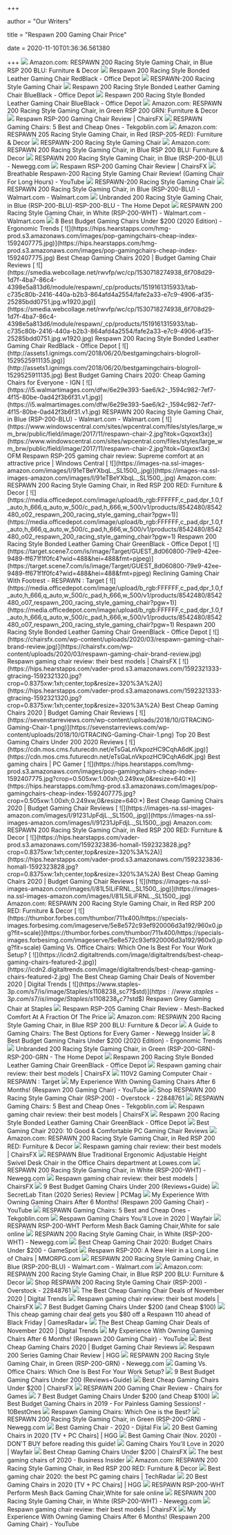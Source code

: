 +++
        
author = "Our Writers"
        
title = "Respawn 200 Gaming Chair Price"
        
date = 2020-11-10T01:36:36.561380
        
+++
[ ![](https://images-na.ssl-images-amazon.com/images/I/71b7-DWS9KL._SX425_.jpg)](https://images-na.ssl-images-amazon.com/images/I/71b7-DWS9KL._SX425_.jpg) Amazon.com: RESPAWN 200 Racing Style Gaming Chair, in Blue RSP 200 BLU:  Furniture & Decor
[ ![](https://media.officedepot.com/image/upload/b_rgb:FFFFFF,c_pad,dpr_1.0,f_auto,h_1665,q_auto,w_1250/c_pad,h_1665,w_1250/v1/products/8543159/8543159_o01_respawn_200_racing_style_gaming_chair?pgw=1&pgwact=1)](https://media.officedepot.com/image/upload/b_rgb:FFFFFF,c_pad,dpr_1.0,f_auto,h_1665,q_auto,w_1250/c_pad,h_1665,w_1250/v1/products/8543159/8543159_o01_respawn_200_racing_style_gaming_chair?pgw=1&pgwact=1) Respawn 200 Racing Style Bonded Leather Gaming Chair RedBlack - Office Depot
[ ![](https://cdn.shopify.com/s/files/1/2589/6928/products/yu3syyblf7uojhdls2tp_540x540.jpg?v=1603132765)](https://cdn.shopify.com/s/files/1/2589/6928/products/yu3syyblf7uojhdls2tp_540x540.jpg?v=1603132765) RESPAWN-200 Racing Style Gaming Chair
[ ![](https://media.officedepot.com/image/upload/b_rgb:FFFFFF,c_pad,dpr_1.0,f_auto,h_666,q_auto,w_500/c_pad,h_666,w_500/v1/products/8542373/8542373_o02_respawn_200_racing_style_gaming_chair?pgw=1)](https://media.officedepot.com/image/upload/b_rgb:FFFFFF,c_pad,dpr_1.0,f_auto,h_666,q_auto,w_500/c_pad,h_666,w_500/v1/products/8542373/8542373_o02_respawn_200_racing_style_gaming_chair?pgw=1) Respawn 200 Racing Style Bonded Leather Gaming Chair BlueBlack - Office  Depot
[ ![](https://media.officedepot.com/image/upload/b_rgb:FFFFFF,c_pad,dpr_1.0,f_auto,h_666,q_auto,w_500/c_pad,h_666,w_500/v1/products/8542373/8542373_o01_respawn_200_racing_style_gaming_chair?pgw=1)](https://media.officedepot.com/image/upload/b_rgb:FFFFFF,c_pad,dpr_1.0,f_auto,h_666,q_auto,w_500/c_pad,h_666,w_500/v1/products/8542373/8542373_o01_respawn_200_racing_style_gaming_chair?pgw=1) Respawn 200 Racing Style Bonded Leather Gaming Chair BlueBlack - Office  Depot
[ ![](https://images-na.ssl-images-amazon.com/images/I/81YwqfIHf8L._SX522_.jpg)](https://images-na.ssl-images-amazon.com/images/I/81YwqfIHf8L._SX522_.jpg) Amazon.com: RESPAWN 200 Racing Style Gaming Chair, in Green RSP 200 GRN:  Furniture & Decor
[ ![](https://chairsfx.com/wp-content/uploads/2019/05/respawn-rsp-200-gaming-chair.jpg)](https://chairsfx.com/wp-content/uploads/2019/05/respawn-rsp-200-gaming-chair.jpg) Respawn RSP-200 Gaming Chair Review | ChairsFX
[ ![](https://i1.wp.com/www.tekgoblin.com/wp-content/uploads/2020/06/RESPAWN-Gaming-Chairs_-5-Best-and-Cheap-Ones-Near-Me-1-1.png?fit=300%2C175&ssl=1)](https://i1.wp.com/www.tekgoblin.com/wp-content/uploads/2020/06/RESPAWN-Gaming-Chairs_-5-Best-and-Cheap-Ones-Near-Me-1-1.png?fit=300%2C175&ssl=1) RESPAWN Gaming Chairs: 5 Best and Cheap Ones - Tekgoblin.com
[ ![](https://images-na.ssl-images-amazon.com/images/I/71NgsZTk5ZL._SL1500_.jpg)](https://images-na.ssl-images-amazon.com/images/I/71NgsZTk5ZL._SL1500_.jpg) Amazon.com: RESPAWN 205 Racing Style Gaming Chair, in Red (RSP-205-RED):  Furniture & Decor
[ ![](https://cdn.shopify.com/s/files/1/2589/6928/products/RSP-200-WHT_06_540x540.jpg?v=1603132765)](https://cdn.shopify.com/s/files/1/2589/6928/products/RSP-200-WHT_06_540x540.jpg?v=1603132765) RESPAWN-200 Racing Style Gaming Chair
[ ![](https://images-na.ssl-images-amazon.com/images/I/91PC0xYnPvL._SL1500_.jpg)](https://images-na.ssl-images-amazon.com/images/I/91PC0xYnPvL._SL1500_.jpg) Amazon.com: RESPAWN 200 Racing Style Gaming Chair, in Blue RSP 200 BLU:  Furniture & Decor
[ ![](https://c1.neweggimages.com/ProductImage/AF46_131600877034713314uCLJaeaOPu.jpg)](https://c1.neweggimages.com/ProductImage/AF46_131600877034713314uCLJaeaOPu.jpg) RESPAWN 200 Racing Style Gaming Chair, in Blue (RSP-200-BLU) - Newegg.com
[ ![](https://chairsfx.com/wp-content/uploads/2019/05/respawn-rsp-200-white-background.jpg)](https://chairsfx.com/wp-content/uploads/2019/05/respawn-rsp-200-white-background.jpg) Respawn RSP-200 Gaming Chair Review | ChairsFX
[ ![](https://i.ytimg.com/vi/kuXwb6mao2w/sddefault.jpg)](https://i.ytimg.com/vi/kuXwb6mao2w/sddefault.jpg) Breathable Respawn-200 Racing Style Gaming Chair Review! (Gaming Chair For  Long Hours) - YouTube
[ ![](https://cdn.shopify.com/s/files/1/2589/6928/products/RSP-200-WHT_08_540x540.jpg?v=1603132765)](https://cdn.shopify.com/s/files/1/2589/6928/products/RSP-200-WHT_08_540x540.jpg?v=1603132765) RESPAWN-200 Racing Style Gaming Chair
[ ![](https://i5.walmartimages.com/asr/1cc6b9d9-2280-4e8d-b53c-5a5a83b1bc96.e4255d5959b41d4ecaacbaab42ab261b.jpeg)](https://i5.walmartimages.com/asr/1cc6b9d9-2280-4e8d-b53c-5a5a83b1bc96.e4255d5959b41d4ecaacbaab42ab261b.jpeg) RESPAWN 200 Racing Style Gaming Chair, in Blue (RSP-200-BLU) - Walmart.com  - Walmart.com
[ ![](https://images.homedepot-static.com/productImages/62f72598-db42-423e-a5b2-eeb0f4ee8ff1/svn/blue-gaming-chairs-rsp-200-blu-e1_600.jpg)](https://images.homedepot-static.com/productImages/62f72598-db42-423e-a5b2-eeb0f4ee8ff1/svn/blue-gaming-chairs-rsp-200-blu-e1_600.jpg) Unbranded 200 Racing Style Gaming Chair, in Blue (RSP-200-BLU)-RSP-200-BLU  - The Home Depot
[ ![](https://i5.walmartimages.com/asr/f101ce16-1565-4403-be35-cadb454c7ec2_1.39f631fbc812d0603d5cbf7a06689326.jpeg)](https://i5.walmartimages.com/asr/f101ce16-1565-4403-be35-cadb454c7ec2_1.39f631fbc812d0603d5cbf7a06689326.jpeg) RESPAWN 200 Racing Style Gaming Chair, in White (RSP-200-WHT) - Walmart.com  - Walmart.com
[ ![](http://ergonomictrends.com/wp-content/uploads/2018/10/best-gaming-chair-under-200.jpg)](http://ergonomictrends.com/wp-content/uploads/2018/10/best-gaming-chair-under-200.jpg) 8 Best Budget Gaming Chairs Under $200 (2020 Edition) - Ergonomic Trends
[ ![](https://hips.hearstapps.com/hmg-prod.s3.amazonaws.com/images/pop-gamingchairs-cheap-index-1592407775.jpg)](https://hips.hearstapps.com/hmg-prod.s3.amazonaws.com/images/pop-gamingchairs-cheap-index-1592407775.jpg) Best Cheap Gaming Chairs 2020 | Budget Gaming Chair Reviews
[ ![](https://smedia.webcollage.net/rwvfp/wc/cp/1530718274938_6f708d29-1d7f-4ba7-86c4-4398e5a813d6/module/respawn/_cp/products/1519161315933/tab-c735c80b-2416-440a-b2b3-864afd4a2554/fafe2a33-e7c9-4906-af35-25285bdd0751.jpg.w1920.jpg)](https://smedia.webcollage.net/rwvfp/wc/cp/1530718274938_6f708d29-1d7f-4ba7-86c4-4398e5a813d6/module/respawn/_cp/products/1519161315933/tab-c735c80b-2416-440a-b2b3-864afd4a2554/fafe2a33-e7c9-4906-af35-25285bdd0751.jpg.w1920.jpg) Respawn 200 Racing Style Bonded Leather Gaming Chair RedBlack - Office Depot
[ ![](http://assets1.ignimgs.com/2018/06/20/bestgamingchairs-blogroll-1529525911135.jpg)](http://assets1.ignimgs.com/2018/06/20/bestgamingchairs-blogroll-1529525911135.jpg) Best Budget Gaming Chairs 2020: Cheap Gaming Chairs for Everyone - IGN
[ ![](https://i5.walmartimages.com/dfw/6e29e393-5ae6/k2-_1594c982-7ef7-4f15-80be-0ad42f3b6f31.v1.jpg)](https://i5.walmartimages.com/dfw/6e29e393-5ae6/k2-_1594c982-7ef7-4f15-80be-0ad42f3b6f31.v1.jpg) RESPAWN 200 Racing Style Gaming Chair, in Blue (RSP-200-BLU) - Walmart.com  - Walmart.com
[ ![](https://www.windowscentral.com/sites/wpcentral.com/files/styles/large_wm_brw/public/field/image/2017/11/respawn-chair-2.jpg?itok=Gqxoxt3x)](https://www.windowscentral.com/sites/wpcentral.com/files/styles/large_wm_brw/public/field/image/2017/11/respawn-chair-2.jpg?itok=Gqxoxt3x) OFM Respawn RSP-205 gaming chair review: Supreme comfort at an attractive  price | Windows Central
[ ![](https://images-na.ssl-images-amazon.com/images/I/91eTBeYXbqL._SL1500_.jpg)](https://images-na.ssl-images-amazon.com/images/I/91eTBeYXbqL._SL1500_.jpg) Amazon.com: RESPAWN 200 Racing Style Gaming Chair, in Red RSP 200 RED:  Furniture & Decor
[ ![](https://media.officedepot.com/image/upload/b_rgb:FFFFFF,c_pad,dpr_1.0,f_auto,h_666,q_auto,w_500/c_pad,h_666,w_500/v1/products/8542480/8542480_o02_respawn_200_racing_style_gaming_chair?pgw=1)](https://media.officedepot.com/image/upload/b_rgb:FFFFFF,c_pad,dpr_1.0,f_auto,h_666,q_auto,w_500/c_pad,h_666,w_500/v1/products/8542480/8542480_o02_respawn_200_racing_style_gaming_chair?pgw=1) Respawn 200 Racing Style Bonded Leather Gaming Chair GreenBlack - Office  Depot
[ ![](https://target.scene7.com/is/image/Target/GUEST_8d060800-79e9-42ee-9489-ff671f1f0fc4?wid=488&hei=488&fmt=pjpeg)](https://target.scene7.com/is/image/Target/GUEST_8d060800-79e9-42ee-9489-ff671f1f0fc4?wid=488&hei=488&fmt=pjpeg) Reclining Gaming Chair With Footrest - RESPAWN : Target
[ ![](https://media.officedepot.com/image/upload/b_rgb:FFFFFF,c_pad,dpr_1.0,f_auto,h_666,q_auto,w_500/c_pad,h_666,w_500/v1/products/8542480/8542480_o07_respawn_200_racing_style_gaming_chair?pgw=1)](https://media.officedepot.com/image/upload/b_rgb:FFFFFF,c_pad,dpr_1.0,f_auto,h_666,q_auto,w_500/c_pad,h_666,w_500/v1/products/8542480/8542480_o07_respawn_200_racing_style_gaming_chair?pgw=1) Respawn 200 Racing Style Bonded Leather Gaming Chair GreenBlack - Office  Depot
[ ![](https://chairsfx.com/wp-content/uploads/2020/03/respawn-gaming-chair-brand-review.jpg)](https://chairsfx.com/wp-content/uploads/2020/03/respawn-gaming-chair-brand-review.jpg) Respawn gaming chair review: their best models | ChairsFX
[ ![](https://hips.hearstapps.com/vader-prod.s3.amazonaws.com/1592321333-gtracing-1592321320.jpg?crop=0.8375xw:1xh;center,top&resize=320%3A%2A)](https://hips.hearstapps.com/vader-prod.s3.amazonaws.com/1592321333-gtracing-1592321320.jpg?crop=0.8375xw:1xh;center,top&resize=320%3A%2A) Best Cheap Gaming Chairs 2020 | Budget Gaming Chair Reviews
[ ![](https://sevenstarreviews.com/wp-content/uploads/2018/10/GTRACING-Gaming-Chair-1.png)](https://sevenstarreviews.com/wp-content/uploads/2018/10/GTRACING-Gaming-Chair-1.png) Top 20 Best Gaming Chairs Under 200 2020 Reviews
[ ![](https://cdn.mos.cms.futurecdn.net/eTsGaLnVkpozHC9CqhA6dK.jpg)](https://cdn.mos.cms.futurecdn.net/eTsGaLnVkpozHC9CqhA6dK.jpg) Best gaming chairs | PC Gamer
[ ![](https://hips.hearstapps.com/hmg-prod.s3.amazonaws.com/images/pop-gamingchairs-cheap-index-1592407775.jpg?crop=0.505xw:1.00xh;0.249xw,0&resize=640:*)](https://hips.hearstapps.com/hmg-prod.s3.amazonaws.com/images/pop-gamingchairs-cheap-index-1592407775.jpg?crop=0.505xw:1.00xh;0.249xw,0&resize=640:*) Best Cheap Gaming Chairs 2020 | Budget Gaming Chair Reviews
[ ![](https://images-na.ssl-images-amazon.com/images/I/91231JpFdjL._SL1500_.jpg)](https://images-na.ssl-images-amazon.com/images/I/91231JpFdjL._SL1500_.jpg) Amazon.com: RESPAWN 200 Racing Style Gaming Chair, in Red RSP 200 RED:  Furniture & Decor
[ ![](https://hips.hearstapps.com/vader-prod.s3.amazonaws.com/1592323836-homall-1592323828.jpg?crop=0.8375xw:1xh;center,top&resize=320%3A%2A)](https://hips.hearstapps.com/vader-prod.s3.amazonaws.com/1592323836-homall-1592323828.jpg?crop=0.8375xw:1xh;center,top&resize=320%3A%2A) Best Cheap Gaming Chairs 2020 | Budget Gaming Chair Reviews
[ ![](https://images-na.ssl-images-amazon.com/images/I/81L5ILiFRNL._SL1500_.jpg)](https://images-na.ssl-images-amazon.com/images/I/81L5ILiFRNL._SL1500_.jpg) Amazon.com: RESPAWN 200 Racing Style Gaming Chair, in Red RSP 200 RED:  Furniture & Decor
[ ![](https://thumbor.forbes.com/thumbor/711x400/https://specials-images.forbesimg.com/imageserve/5e8e572c93ef920006d3a192/960x0.jpg?fit=scale)](https://thumbor.forbes.com/thumbor/711x400/https://specials-images.forbesimg.com/imageserve/5e8e572c93ef920006d3a192/960x0.jpg?fit=scale) Gaming Vs. Office Chairs: Which One Is Best For Your Work Setup?
[ ![](https://icdn2.digitaltrends.com/image/digitaltrends/best-cheap-gaming-chairs-featured-2.jpg)](https://icdn2.digitaltrends.com/image/digitaltrends/best-cheap-gaming-chairs-featured-2.jpg) The Best Cheap Gaming Chair Deals of November 2020 | Digital Trends
[ ![](https://www.staples-3p.com/s7/is/image/Staples/s1108238_sc7?$std$)](https://www.staples-3p.com/s7/is/image/Staples/s1108238_sc7?$std$) Respawn Grey Gaming Chair at Staples
[ ![](https://cdn.wccftech.com/wp-content/uploads/2018/02/RSP-205-Built.jpg)](https://cdn.wccftech.com/wp-content/uploads/2018/02/RSP-205-Built.jpg) Respawn RSP-205 Gaming Chair Review - Mesh-Backed Comfort At A Fraction Of  The Price
[ ![](https://images-na.ssl-images-amazon.com/images/I/61KQFgkAFEL._AC_UL320_SR214,320_.jpg)](https://images-na.ssl-images-amazon.com/images/I/61KQFgkAFEL._AC_UL320_SR214,320_.jpg) Amazon.com: RESPAWN 200 Racing Style Gaming Chair, in Blue RSP 200 BLU:  Furniture & Decor
[ ![](https://www.newegg.com/insider/wp-content/uploads/2019/05/Anda-Seat-1024x937.jpg)](https://www.newegg.com/insider/wp-content/uploads/2019/05/Anda-Seat-1024x937.jpg) A Guide to Gaming Chairs: The Best Options for Every Gamer - Newegg Insider
[ ![](http://ergonomictrends.com/wp-content/uploads/2018/08/Essentials-Racing-Style-Leather-Gaming-Chair-review.jpg)](http://ergonomictrends.com/wp-content/uploads/2018/08/Essentials-Racing-Style-Leather-Gaming-Chair-review.jpg) 8 Best Budget Gaming Chairs Under $200 (2020 Edition) - Ergonomic Trends
[ ![](https://images.homedepot-static.com/productImages/74585106-c11d-47cb-bd3b-0cdfd7b7de9b/svn/green-gaming-chairs-rsp-200-grn-31_600.jpg)](https://images.homedepot-static.com/productImages/74585106-c11d-47cb-bd3b-0cdfd7b7de9b/svn/green-gaming-chairs-rsp-200-grn-31_600.jpg) Unbranded 200 Racing Style Gaming Chair, in Green (RSP-200-GRN)-RSP-200-GRN  - The Home Depot
[ ![](https://media.officedepot.com/image/upload/b_rgb:FFFFFF,c_pad,dpr_1.0,f_auto,h_666,q_auto,w_500/c_pad,h_666,w_500/v1/products/8542480/8542480_o06_respawn_200_racing_style_gaming_chair?pgw=1)](https://media.officedepot.com/image/upload/b_rgb:FFFFFF,c_pad,dpr_1.0,f_auto,h_666,q_auto,w_500/c_pad,h_666,w_500/v1/products/8542480/8542480_o06_respawn_200_racing_style_gaming_chair?pgw=1) Respawn 200 Racing Style Bonded Leather Gaming Chair GreenBlack - Office  Depot
[ ![](https://chairsfx.com/wp-content/uploads/2019/12/respawn-110.jpg)](https://chairsfx.com/wp-content/uploads/2019/12/respawn-110.jpg) Respawn gaming chair review: their best models | ChairsFX
[ ![](https://target.scene7.com/is/image/Target/GUEST_827dd3da-d776-44b8-b5d4-90a0f854bcc0?wid=488&hei=488&fmt=pjpeg)](https://target.scene7.com/is/image/Target/GUEST_827dd3da-d776-44b8-b5d4-90a0f854bcc0?wid=488&hei=488&fmt=pjpeg) 110V2 Gaming Computer Chair - RESPAWN : Target
[ ![](https://i.ytimg.com/vi/Eni-dM_4OWI/maxresdefault.jpg)](https://i.ytimg.com/vi/Eni-dM_4OWI/maxresdefault.jpg) My Experience With Owning Gaming Chairs After 6 Months! (Respawn 200 Gaming  Chair) - YouTube
[ ![](https://ak1.ostkcdn.com/images/products/is/images/direct/8b6a1bcb485de80faa5d2663fa650c290d3cc950/RESPAWN-200-Racing-Style-Gaming-Chair---Ergonomic-Performance-Mesh-Back-Chair%2C-Office-or-Gaming-Chair-%28RSP-200%29.jpg?impolicy=medium)](https://ak1.ostkcdn.com/images/products/is/images/direct/8b6a1bcb485de80faa5d2663fa650c290d3cc950/RESPAWN-200-Racing-Style-Gaming-Chair---Ergonomic-Performance-Mesh-Back-Chair%2C-Office-or-Gaming-Chair-%28RSP-200%29.jpg?impolicy=medium) Shop RESPAWN 200 Racing Style Gaming Chair (RSP-200) - Overstock - 22848761
[ ![](https://i2.wp.com/m.media-amazon.com/images/I/41E6iyuBNAL.jpg?w=808&ssl=1)](https://i2.wp.com/m.media-amazon.com/images/I/41E6iyuBNAL.jpg?w=808&ssl=1) RESPAWN Gaming Chairs: 5 Best and Cheap Ones - Tekgoblin.com
[ ![](https://chairsfx.com/wp-content/uploads/2020/03/respawn-100.jpg)](https://chairsfx.com/wp-content/uploads/2020/03/respawn-100.jpg) Respawn gaming chair review: their best models | ChairsFX
[ ![](https://media.officedepot.com/image/upload/b_rgb:FFFFFF,c_pad,dpr_1.0,f_auto,h_666,q_auto,w_500/c_pad,h_666,w_500/v1/products/8542480/8542480_o08_respawn_200_racing_style_gaming_chair?pgw=1)](https://media.officedepot.com/image/upload/b_rgb:FFFFFF,c_pad,dpr_1.0,f_auto,h_666,q_auto,w_500/c_pad,h_666,w_500/v1/products/8542480/8542480_o08_respawn_200_racing_style_gaming_chair?pgw=1) Respawn 200 Racing Style Bonded Leather Gaming Chair GreenBlack - Office  Depot
[ ![](https://nitrocdn.com/GgcvDclOgOFrMPDAxuwUmHHZlgKuQsxq/assets/static/optimized/rev-a01a3a6/wp-content/uploads/2019/03/Best-Gaming-Chair.jpg)](https://nitrocdn.com/GgcvDclOgOFrMPDAxuwUmHHZlgKuQsxq/assets/static/optimized/rev-a01a3a6/wp-content/uploads/2019/03/Best-Gaming-Chair.jpg) Best Gaming Chair 2020: 10 Good & Comfortable PC Gaming Chair Reviews
[ ![](https://images-na.ssl-images-amazon.com/images/I/71LYwP3b6HL._AC_UL160_SR160,160_.jpg)](https://images-na.ssl-images-amazon.com/images/I/71LYwP3b6HL._AC_UL160_SR160,160_.jpg) Amazon.com: RESPAWN 200 Racing Style Gaming Chair, in Red RSP 200 RED:  Furniture & Decor
[ ![](https://chairsfx.com/wp-content/uploads/2020/03/respawn-300.jpg)](https://chairsfx.com/wp-content/uploads/2020/03/respawn-300.jpg) Respawn gaming chair review: their best models | ChairsFX
[ ![](http://mobileimages.lowes.com/product/converted/100301/1003010674.jpg)](http://mobileimages.lowes.com/product/converted/100301/1003010674.jpg) RESPAWN Blue Traditional Ergonomic Adjustable Height Swivel Desk Chair in  the Office Chairs department at Lowes.com
[ ![](https://c1.neweggimages.com/ProductImageCompressAll300/AF8H_132015864989015419pWHNfhhSzu.jpg)](https://c1.neweggimages.com/ProductImageCompressAll300/AF8H_132015864989015419pWHNfhhSzu.jpg) RESPAWN 200 Racing Style Gaming Chair, in White (RSP-200-WHT) - Newegg.com
[ ![](https://chairsfx.com/wp-content/uploads/2020/03/homall-2020-gaming-chairs.jpg)](https://chairsfx.com/wp-content/uploads/2020/03/homall-2020-gaming-chairs.jpg) Respawn gaming chair review: their best models | ChairsFX
[ ![](https://chairspoint.com/wp-content/uploads/2020/07/GAMING-CHAIRS-UNDER-200-1024x576.png)](https://chairspoint.com/wp-content/uploads/2020/07/GAMING-CHAIRS-UNDER-200-1024x576.png) 9 Best Budget Gaming Chairs Under 200 (Reviews+Guide)
[ ![](https://i.pcmag.com/imagery/reviews/00yJS0v45fMMdRvhAp53QsN-4..1569474653.jpg)](https://i.pcmag.com/imagery/reviews/00yJS0v45fMMdRvhAp53QsN-4..1569474653.jpg) SecretLab Titan (2020 Series) Review | PCMag
[ ![](https://i.ytimg.com/vi/WId-KbFhcMQ/maxresdefault.jpg)](https://i.ytimg.com/vi/WId-KbFhcMQ/maxresdefault.jpg) My Experience With Owning Gaming Chairs After 6 Months! (Respawn 200 Gaming  Chair) - YouTube
[ ![](https://i0.wp.com/m.media-amazon.com/images/I/41rEIBh0uHL.jpg?w=808&ssl=1)](https://i0.wp.com/m.media-amazon.com/images/I/41rEIBh0uHL.jpg?w=808&ssl=1) RESPAWN Gaming Chairs: 5 Best and Cheap Ones - Tekgoblin.com
[ ![](https://secure.img1-fg.wfcdn.com/im/66637194/resize-h310-w310%5Ecompr-r85/1132/113288066/fortnite-by-respawn-rocker-game-chair.jpg)](https://secure.img1-fg.wfcdn.com/im/66637194/resize-h310-w310%5Ecompr-r85/1132/113288066/fortnite-by-respawn-rocker-game-chair.jpg) Respawn Gaming Chairs You'll Love in 2020 | Wayfair
[ ![](https://i.ebayimg.com/images/g/eSoAAOSwY3hfj-IA/s-l225.jpg)](https://i.ebayimg.com/images/g/eSoAAOSwY3hfj-IA/s-l225.jpg) RESPAWN RSP-200-WHT Perform Mesh Back Gaming Chair,White for sale online
[ ![](https://c1.neweggimages.com/ProductImageCompressAll300/AF46_1_20181115363118053.jpg)](https://c1.neweggimages.com/ProductImageCompressAll300/AF46_1_20181115363118053.jpg) RESPAWN 200 Racing Style Gaming Chair, in White (RSP-200-WHT) - Newegg.com
[ ![](https://gamespot1.cbsistatic.com/uploads/original/1595/15950357/3661022-gaming%20chairs.jpg)](https://gamespot1.cbsistatic.com/uploads/original/1595/15950357/3661022-gaming%20chairs.jpg) Best Cheap Gaming Chair 2020: Budget Chairs Under $200 - GameSpot
[ ![](https://images.mmorpg.com/features/12220/images/Respawn%201.jpg)](https://images.mmorpg.com/features/12220/images/Respawn%201.jpg) Respawn RSP-200: A New Heir in a Long Line of Chairs | MMORPG.com
[ ![](https://i5.walmartimages.com/asr/2b04ce93-53c0-4f47-8a21-c09dd9840dc4_2.901adc1df522876a0897738a065624a3.jpeg)](https://i5.walmartimages.com/asr/2b04ce93-53c0-4f47-8a21-c09dd9840dc4_2.901adc1df522876a0897738a065624a3.jpeg) RESPAWN 200 Racing Style Gaming Chair, in Blue (RSP-200-BLU) - Walmart.com  - Walmart.com
[ ![](https://m.media-amazon.com/images/S/aplus-media/vc/54943939-db1b-4316-b013-e491b2ca9dfb._SR150,300_.jpg)](https://m.media-amazon.com/images/S/aplus-media/vc/54943939-db1b-4316-b013-e491b2ca9dfb._SR150,300_.jpg) Amazon.com: RESPAWN 200 Racing Style Gaming Chair, in Blue RSP 200 BLU:  Furniture & Decor
[ ![](https://ak1.ostkcdn.com/images/products/is/images/direct/9e05c88e778a310d7d578a714f489cfbb5291681/RESPAWN-200-Racing-Style-Gaming-Chair---Ergonomic-Performance-Mesh-Back-Chair%2C-Office-or-Gaming-Chair-%28RSP-200%29.jpg)](https://ak1.ostkcdn.com/images/products/is/images/direct/9e05c88e778a310d7d578a714f489cfbb5291681/RESPAWN-200-Racing-Style-Gaming-Chair---Ergonomic-Performance-Mesh-Back-Chair%2C-Office-or-Gaming-Chair-%28RSP-200%29.jpg) Shop RESPAWN 200 Racing Style Gaming Chair (RSP-200) - Overstock - 22848761
[ ![](https://icdn2.digitaltrends.com/image/aem/aem-2020-7-23-df114751a23e9e00acfbd1c4c47a8951d28f3a16-500x500.png)](https://icdn2.digitaltrends.com/image/aem/aem-2020-7-23-df114751a23e9e00acfbd1c4c47a8951d28f3a16-500x500.png) The Best Cheap Gaming Chair Deals of November 2020 | Digital Trends
[ ![](https://chairsfx.com/wp-content/uploads/2019/09/respwan-mesh-back.jpg)](https://chairsfx.com/wp-content/uploads/2019/09/respwan-mesh-back.jpg) Respawn gaming chair review: their best models | ChairsFX
[ ![](https://ws-na.amazon-adsystem.com/widgets/q?_encoding=UTF8&ASIN=B07F3K9CH1&Format=_SL250_&ID=AsinImage&MarketPlace=US&ServiceVersion=20070822&WS=1&tag=fadingred-20&language=en_US)](https://ws-na.amazon-adsystem.com/widgets/q?_encoding=UTF8&ASIN=B07F3K9CH1&Format=_SL250_&ID=AsinImage&MarketPlace=US&ServiceVersion=20070822&WS=1&tag=fadingred-20&language=en_US) 7 Best Budget Gaming Chairs Under $200 (and Cheap $100)
[ ![](https://cdn.mos.cms.futurecdn.net/P3EW2E4GMZAGVAPjRgjwuJ-1200-80.jpg)](https://cdn.mos.cms.futurecdn.net/P3EW2E4GMZAGVAPjRgjwuJ-1200-80.jpg) This cheap gaming chair deal gets you $80 off a Respawn 110 ahead of Black  Friday | GamesRadar+
[ ![](https://icdn2.digitaltrends.com/image/aem/aem-2020-6-30-ae925e5559cec75f08abaad44d7cb3c76c302c54-500x500.png)](https://icdn2.digitaltrends.com/image/aem/aem-2020-6-30-ae925e5559cec75f08abaad44d7cb3c76c302c54-500x500.png) The Best Cheap Gaming Chair Deals of November 2020 | Digital Trends
[ ![](https://i.ytimg.com/vi/PQSWI6k4nBk/maxresdefault.jpg)](https://i.ytimg.com/vi/PQSWI6k4nBk/maxresdefault.jpg) My Experience With Owning Gaming Chairs After 6 Months! (Respawn 200 Gaming  Chair) - YouTube
[ ![](https://hips.hearstapps.com/vader-prod.s3.amazonaws.com/1592309195-41j7qielddl-1592309138.jpg?crop=1xw:1.00xh;center,top&resize=480%3A%2A)](https://hips.hearstapps.com/vader-prod.s3.amazonaws.com/1592309195-41j7qielddl-1592309138.jpg?crop=1xw:1.00xh;center,top&resize=480%3A%2A) Best Cheap Gaming Chairs 2020 | Budget Gaming Chair Reviews
[ ![](https://mljzsatzn43z.i.optimole.com/tP-GR8Q-vd3LcxDY/w:371/h:412/q:90/dpr:2.6/https://www.highgroundgaming.com/wp-content/uploads/2017/12/IMG_2660.jpg)](https://mljzsatzn43z.i.optimole.com/tP-GR8Q-vd3LcxDY/w:371/h:412/q:90/dpr:2.6/https://www.highgroundgaming.com/wp-content/uploads/2017/12/IMG_2660.jpg) Respawn 200 Series Gaming Chair Review | HGG
[ ![](https://c1.neweggimages.com/ProductImageCompressAll300/AF46_1_20190501250169871.jpg)](https://c1.neweggimages.com/ProductImageCompressAll300/AF46_1_20190501250169871.jpg) RESPAWN 200 Racing Style Gaming Chair, in Green (RSP-200-GRN) - Newegg.com
[ ![](https://specials-images.forbesimg.com/imageserve/5e8f7482c12c240007af3a7b/0x800.jpg?cropX1=0&cropX2=359&cropY1=0&cropY2=500)](https://specials-images.forbesimg.com/imageserve/5e8f7482c12c240007af3a7b/0x800.jpg?cropX1=0&cropX2=359&cropY1=0&cropY2=500) Gaming Vs. Office Chairs: Which One Is Best For Your Work Setup?
[ ![](https://chairspoint.com/wp-content/uploads/2020/07/PC-Gaming-Chair-300x300.png)](https://chairspoint.com/wp-content/uploads/2020/07/PC-Gaming-Chair-300x300.png) 9 Best Budget Gaming Chairs Under 200 (Reviews+Guide)
[ ![](https://chairsfx.com/wp-content/uploads/2019/10/cheap-chair-anatomy2.jpg)](https://chairsfx.com/wp-content/uploads/2019/10/cheap-chair-anatomy2.jpg) Best Cheap Gaming Chairs Under $200 | ChairsFX
[ ![](https://chairsforgames.com/wp-content/uploads/2020/07/RESPAWN-200-Gaming-Chair-Review-chairsforgames.com_.jpeg)](https://chairsforgames.com/wp-content/uploads/2020/07/RESPAWN-200-Gaming-Chair-Review-chairsforgames.com_.jpeg) RESPAWN 200 Gaming Chair Review - Chairs for Games
[ ![](https://m.media-amazon.com/images/I/41D29C1G4iL.jpg)](https://m.media-amazon.com/images/I/41D29C1G4iL.jpg) 7 Best Budget Gaming Chairs Under $200 (and Cheap $100)
[ ![](https://10bestones.com/wp-content/uploads/2019/08/best-budget-gaming-chairs-1.jpg)](https://10bestones.com/wp-content/uploads/2019/08/best-budget-gaming-chairs-1.jpg) Best Budget Gaming Chairs in 2019 - For Painless Gaming Sessions! -  10BestOnes
[ ![](https://standingdesktopper.com/wp-content/uploads/2020/04/Respawn-gaming-chair.jpg)](https://standingdesktopper.com/wp-content/uploads/2020/04/Respawn-gaming-chair.jpg) Respawn Gaming Chairs: Which One is the Best?
[ ![](https://c1.neweggimages.com/ProductImageCompressAll300/ANC9S2007016CA4W.jpg)](https://c1.neweggimages.com/ProductImageCompressAll300/ANC9S2007016CA4W.jpg) RESPAWN 200 Racing Style Gaming Chair, in Green (RSP-200-GRN) - Newegg.com
[ ![](https://nitrocdn.com/iUacfgSyxRLChZVzrzoKXBTOkZewanfw/assets/static/optimized/rev-c8ee982/wp-content/uploads/2019/10/maxresdefault-1.jpg)](https://nitrocdn.com/iUacfgSyxRLChZVzrzoKXBTOkZewanfw/assets/static/optimized/rev-c8ee982/wp-content/uploads/2019/10/maxresdefault-1.jpg) Best Gaming Chair - 2020 - Dijital Fix
[ ![](https://mljzsatzn43z.i.optimole.com/tP-GR8Q-lYfkyfLy/w:280/h:auto/q:90/https://www.highgroundgaming.com/wp-content/uploads/2019/10/RESPAWN-900-Racing-Style-Gaming-Recliner.jpg)](https://mljzsatzn43z.i.optimole.com/tP-GR8Q-lYfkyfLy/w:280/h:auto/q:90/https://www.highgroundgaming.com/wp-content/uploads/2019/10/RESPAWN-900-Racing-Style-Gaming-Recliner.jpg) 20 Best Gaming Chairs in 2020 [TV + PC Chairs] | HGG
[ ![](https://cdn.cliffyb.com/wp-content/uploads/2019/10/Respawn-200-Review.png)](https://cdn.cliffyb.com/wp-content/uploads/2019/10/Respawn-200-Review.png) Best Gaming Chair (Nov. 2020) - DON'T BUY before reading this guide!
[ ![](https://secure.img1-fg.wfcdn.com/im/45393547/resize-h600-w600%5Ecompr-r85/3137/31377768/Gaming+Chairs.jpg)](https://secure.img1-fg.wfcdn.com/im/45393547/resize-h600-w600%5Ecompr-r85/3137/31377768/Gaming+Chairs.jpg) Gaming Chairs You'll Love in 2020 | Wayfair
[ ![](https://chairsfx.com/wp-content/uploads/2020/08/cheap-vs-expensive-chair-features.jpg)](https://chairsfx.com/wp-content/uploads/2020/08/cheap-vs-expensive-chair-features.jpg) Best Cheap Gaming Chairs Under $200 | ChairsFX
[ ![](https://i.insider.com/5ebc372642278d07066b89c6?width=1136&format=jpeg)](https://i.insider.com/5ebc372642278d07066b89c6?width=1136&format=jpeg) The best gaming chairs of 2020 - Business Insider
[ ![](https://images-na.ssl-images-amazon.com/images/I/81VvfTk1tWL._AC_UL320_SR214,320_.jpg)](https://images-na.ssl-images-amazon.com/images/I/81VvfTk1tWL._AC_UL320_SR214,320_.jpg) Amazon.com: RESPAWN 200 Racing Style Gaming Chair, in Red RSP 200 RED:  Furniture & Decor
[ ![](https://cdn.mos.cms.futurecdn.net/8uyuPRKS2svHBhMZkZYkFg.jpg)](https://cdn.mos.cms.futurecdn.net/8uyuPRKS2svHBhMZkZYkFg.jpg) Best gaming chair 2020: the best PC gaming chairs | TechRadar
[ ![](https://mljzsatzn43z.i.optimole.com/tP-GR8Q-Es6zKziY/w:100/h:174/q:90/dpr:2.6/https://www.highgroundgaming.com/wp-content/uploads/2020/01/Respawn-Fortnite-RAVEN-Xi-Gaming-Chair.jpg)](https://mljzsatzn43z.i.optimole.com/tP-GR8Q-Es6zKziY/w:100/h:174/q:90/dpr:2.6/https://www.highgroundgaming.com/wp-content/uploads/2020/01/Respawn-Fortnite-RAVEN-Xi-Gaming-Chair.jpg) 20 Best Gaming Chairs in 2020 [TV + PC Chairs] | HGG
[ ![](https://i.ebayimg.com/images/g/dBsAAOSwHuVfgiEv/s-l225.jpg)](https://i.ebayimg.com/images/g/dBsAAOSwHuVfgiEv/s-l225.jpg) RESPAWN RSP-200-WHT Perform Mesh Back Gaming Chair,White for sale online
[ ![](https://c1.neweggimages.com/ProductImageCompressAll300/AF46_1_20190501989194258.jpg)](https://c1.neweggimages.com/ProductImageCompressAll300/AF46_1_20190501989194258.jpg) RESPAWN 200 Racing Style Gaming Chair, in White (RSP-200-WHT) - Newegg.com
[ ![](https://chairsfx.com/wp-content/uploads/2019/12/respawn-raven-x-fornite-v2.jpg)](https://chairsfx.com/wp-content/uploads/2019/12/respawn-raven-x-fornite-v2.jpg) Respawn gaming chair review: their best models | ChairsFX
[ ![](https://i.ytimg.com/vi/d-j1MCJCf0Y/maxresdefault.jpg)](https://i.ytimg.com/vi/d-j1MCJCf0Y/maxresdefault.jpg) My Experience With Owning Gaming Chairs After 6 Months! (Respawn 200 Gaming  Chair) - YouTube
